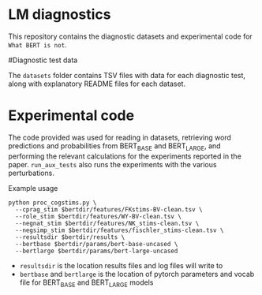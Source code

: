 # LM diagnostics

This repository contains the diagnostic datasets and experimental code for `What BERT is not`.

#Diagnostic test data

The `datasets` folder contains TSV files with data for each diagnostic test, along with explanatory README files for each dataset.

# Experimental code

The code provided was used for reading in datasets, retrieving word predictions and probabilities from BERT<sub>BASE</sub> and BERT<sub>LARGE</sub>, and performing the relevant calculations for the experiments reported in the paper. `run_aux_tests` also runs the experiments with the various perturbations.

Example usage
```
python proc_cogstims.py \
  --cprag_stim $bertdir/features/FKstims-BV-clean.tsv \
  --role_stim $bertdir/features/WY-BV-clean.tsv \
  --negnat_stim $bertdir/features/NK_stims-clean.tsv \
  --negsimp_stim $bertdir/features/fischler_stims-clean.tsv \
  --resultsdir $bertdir/results \
  --bertbase $bertdir/params/bert-base-uncased \
  --bertlarge $bertdir/params/bert-large-uncased

```

* `resultsdir` is the location results files and log files will write to
* `bertbase` and `bertlarge` is the location of pytorch parameters and vocab file for BERT<sub>BASE</sub> and BERT<sub>LARGE</sub> models
